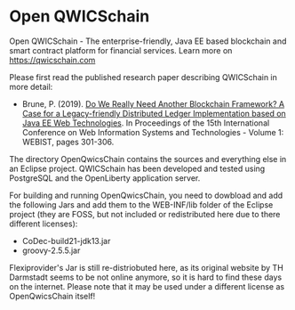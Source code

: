 # Open QWICSchain
Open QWICSchain - The enterprise-friendly, Java EE based blockchain and smart contract platform for financial services. Learn more on https://qwicschain.com

Please first read the published research paper describing QWICSchain in more detail:

* Brune, P. (2019). [Do We Really Need Another Blockchain Framework? A Case for a Legacy-friendly Distributed Ledger Implementation based on Java EE Web Technologies](https://www.scitepress.org/PublicationsDetail.aspx?ID=CGG/onaYuSE=&t=1). In Proceedings of the 15th International Conference on Web Information Systems and Technologies - Volume 1: WEBIST, pages 301-306.

The directory OpenQwicsChain contains the sources and everything else in an Eclipse project. QWICSchain has been developed and tested using PostgreSQL and the OpenLiberty application server.

For building and running OpenQwicsChain, you need to dowbload and add the following Jars and add them to the WEB-INF/lib folder of the Eclipse project (they are FOSS, but not included or redistributed here due to there different licenses):

- CoDec-build21-jdk13.jar
- groovy-2.5.5.jar

Flexiprovider's Jar is still re-distriobuted here, as its original website by TH Darmstadt seems to be not online anymore, so it is hard to find these days on the internet. Please note that it may be used under a different license as OpenQwicsChain itself!
